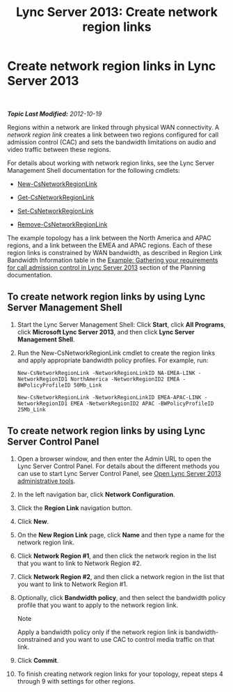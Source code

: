 ﻿---
title: 'Lync Server 2013: Create network region links'
TOCTitle: Create network region links
ms:assetid: f8163910-8935-475d-88a2-3aa44feb9dbe
ms:mtpsurl: https://technet.microsoft.com/en-us/library/Gg413047(v=OCS.15)
ms:contentKeyID: 48185873
ms.date: 07/23/2014
mtps_version: v=OCS.15
---

<div data-xmlns="http://www.w3.org/1999/xhtml">

<div class="topic" data-xmlns="http://www.w3.org/1999/xhtml" data-msxsl="urn:schemas-microsoft-com:xslt" data-cs="http://msdn.microsoft.com/en-us/">

<div data-asp="http://msdn2.microsoft.com/asp">

# Create network region links in Lync Server 2013

</div>

<div id="mainSection">

<div id="mainBody">

<span> </span>

_**Topic Last Modified:** 2012-10-19_

Regions within a network are linked through physical WAN connectivity. A *network region link* creates a link between two regions configured for call admission control (CAC) and sets the bandwidth limitations on audio and video traffic between these regions.

For details about working with network region links, see the Lync Server Management Shell documentation for the following cmdlets:

  - [New-CsNetworkRegionLink](new-csnetworkregionlink.md)

  - [Get-CsNetworkRegionLink](get-csnetworkregionlink.md)

  - [Set-CsNetworkRegionLink](set-csnetworkregionlink.md)

  - [Remove-CsNetworkRegionLink](remove-csnetworkregionlink.md)

The example topology has a link between the North America and APAC regions, and a link between the EMEA and APAC regions. Each of these region links is constrained by WAN bandwidth, as described in Region Link Bandwidth Information table in the [Example: Gathering your requirements for call admission control in Lync Server 2013](lync-server-2013-example-of-gathering-your-requirements-for-call-admission-control.md) section of the Planning documentation.

<div>

## To create network region links by using Lync Server Management Shell

1.  Start the Lync Server Management Shell: Click **Start**, click **All Programs**, click **Microsoft Lync Server 2013**, and then click **Lync Server Management Shell**.

2.  Run the New-CsNetworkRegionLink cmdlet to create the region links and apply appropriate bandwidth policy profiles. For example, run:
    
        New-CsNetworkRegionLink -NetworkRegionLinkID NA-EMEA-LINK -NetworkRegionID1 NorthAmerica -NetworkRegionID2 EMEA -BWPolicyProfileID 50Mb_Link
    
        New-CsNetworkRegionLink -NetworkRegionLinkID EMEA-APAC-LINK -NetworkRegionID1 EMEA -NetworkRegionID2 APAC -BWPolicyProfileID 25Mb_Link

</div>

<div>

## To create network region links by using Lync Server Control Panel

1.  Open a browser window, and then enter the Admin URL to open the Lync Server Control Panel. For details about the different methods you can use to start Lync Server Control Panel, see [Open Lync Server 2013 administrative tools](lync-server-2013-open-lync-server-administrative-tools.md).

2.  In the left navigation bar, click **Network Configuration**.

3.  Click the **Region Link** navigation button.

4.  Click **New**.

5.  On the **New Region Link** page, click **Name** and then type a name for the network region link.

6.  Click **Network Region \#1**, and then click the network region in the list that you want to link to Network Region \#2.

7.  Click **Network Region \#2**, and then click a network region in the list that you want to link to Network Region \#1.

8.  Optionally, click **Bandwidth policy**, and then select the bandwidth policy profile that you want to apply to the network region link.
    
    <div class="alert">
    

    > [!NOTE]
    > Apply a bandwidth policy only if the network region link is bandwidth-constrained and you want to use CAC to control media traffic on that link.

    
    </div>

9.  Click **Commit**.

10. To finish creating network region links for your topology, repeat steps 4 through 9 with settings for other regions.

</div>

</div>

<span> </span>

</div>

</div>

</div>

